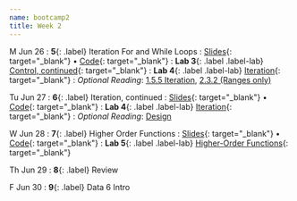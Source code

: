 ```yaml
---
name: bootcamp2
title: Week 2
---
```


M Jun 26
: **5**{: .label} Iteration For and While Loops
  : [Slides](https://docs.google.com/presentation/d/131f2wLXxVoYYkYv58kh0x-_6fpvWxY7uMR8ktHPdj2I/edit?usp=sharing){: target="_blank"} &#8226; [Code](https://datahub.berkeley.edu/hub/user-redirect/git-pull?repo=https%3A%2F%2Fgithub.com%2Fdata-6-berkeley%2Fsu23-bootcamp&branch=main&urlpath=tree%2Fsu23-bootcamp%2Flecture%2Flec05%2Flec05.ipynb){: target="_blank"}
: **Lab 3**{: .label .label-lab} [Control, continued](https://datahub.berkeley.edu/hub/user-redirect/git-pull?repo=https%3A%2F%2Fgithub.com%2Fdata-6-berkeley%2Fsu23-bootcamp&branch=main&urlpath=tree%2Fsu23-bootcamp%2Flab%2Flab03%2Flab03-control.ipynb){: target="_blank"}
: **Lab 4**{: .label .label-lab} [Iteration](https://datahub.berkeley.edu/hub/user-redirect/git-pull?repo=https%3A%2F%2Fgithub.com%2Fdata-6-berkeley%2Fsu23-bootcamp&branch=main&urlpath=tree%2Fsu23-bootcamp%2Flab%2Flab04%2Flab04-iteration.ipynb){: target="_blank"}
: *Optional Reading*: [1.5.5 Iteration](http://composingprograms.com/pages/15-control.html#iteration), [2.3.2 (Ranges only)](http://composingprograms.com/pages/23-sequences.html#sequence-iteration)

Tu Jun 27
: **6**{: .label} Iteration, continued
  : [Slides](https://docs.google.com/presentation/d/131f2wLXxVoYYkYv58kh0x-_6fpvWxY7uMR8ktHPdj2I/edit?usp=sharing){: target="_blank"} &#8226; [Code](https://datahub.berkeley.edu/hub/user-redirect/git-pull?repo=https%3A%2F%2Fgithub.com%2Fdata-6-berkeley%2Fsu23-bootcamp&branch=main&urlpath=tree%2Fsu23-bootcamp%2Flecture%2Flec05%2Flec05.ipynb){: target="_blank"}
: **Lab 4**{: .label .label-lab} [Iteration](https://datahub.berkeley.edu/hub/user-redirect/git-pull?repo=https%3A%2F%2Fgithub.com%2Fdata-6-berkeley%2Fsu23-bootcamp&branch=main&urlpath=tree%2Fsu23-bootcamp%2Flab%2Flab04%2Flab04-iteration.ipynb){: target="_blank"}
: *Optional Reading*: [Design](https://cs61a.org/assets/slides/06-Design.pdf)

W Jun 28
: **7**{: .label} Higher Order Functions
  : [Slides](https://docs.google.com/presentation/d/1xq_lEvRpeId9iwNZHFsO_aq392-D3mr8tg0yFdHUEkM/edit?usp=sharing){: target="_blank"} &#8226; [Code](https://datahub.berkeley.edu/hub/user-redirect/git-pull?repo=https%3A%2F%2Fgithub.com%2Fdata-6-berkeley%2Fsu23-bootcamp&branch=main&urlpath=tree%2Fsu23-bootcamp%2Flecture%2Flec06%2Flec06.ipynb){: target="_blank"}
: **Lab 5**{: .label .label-lab} [Higher-Order Functions](https://datahub.berkeley.edu/hub/user-redirect/git-pull?repo=https%3A%2F%2Fgithub.com%2Fdata-6-berkeley%2Fsu23-bootcamp&branch=main&urlpath=tree%2Fsu23-bootcamp%2Flab%2Flab05%2Flab05-higher-order-functions.ipynb){: target="_blank"}


Th Jun 29
: **8**{: .label} Review

F Jun 30
: **9**{: .label} Data 6 Intro
